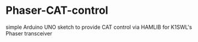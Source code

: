 # Phaser-CAT-control
simple Arduino UNO sketch to provide CAT control via HAMLIB for K1SWL's Phaser transceiver
